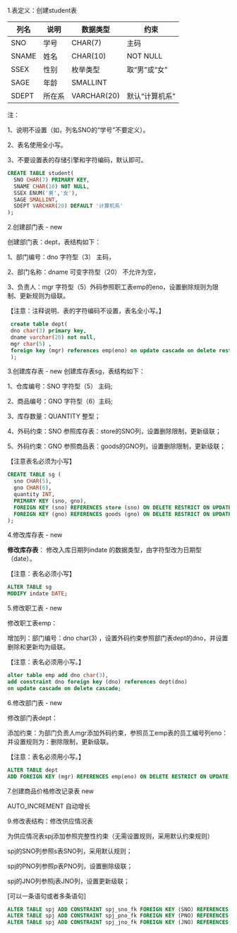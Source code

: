 
1.表定义：创建student表

|  列名 | 说明  | 数据类型  | 约束  |
|---|---|---|---|
| SNO  |学号   |CHAR(7)  |主码   |
|  SNAME | 姓名  |  CHAR(10) |  NOT NULL |
| SSEX  | 性别  | 枚举类型  |  取“男”或“女” |
|SAGE   |年龄   |  SMALLINT |  |
|  SDEPT | 所在系  |VARCHAR(20)   |  默认“计算机系”

注：

1、说明不设置（如，列名SNO的“学号”不要定义）。

2、表名使用全小写。

3、不要设置表的存储引擎和字符编码，默认即可。
```sql
CREATE TABLE student(
  SNO CHAR(7) PRIMARY KEY,
  SNAME CHAR(10) NOT NULL,
  SSEX ENUM('男','女'),
  SAGE SMALLINT,
  SDEPT VARCHAR(20) DEFAULT '计算机系'
);
```

2.创建部门表 - new

创建部门表：dept，表结构如下：

1、部门编号：dno  字符型（3） 主码，

2、部门名称：dname 可变字符型（20） 不允许为空，

3、负责人：mgr 字符型（5）外码参照职工表emp的eno，设置删除规则为限制、更新规则为级联。

【注意：注释说明、表的字符编码不设置，表名全小写。】
```sql
 create table dept(
 dno char(3) primary key,
 dname varchar(20) not null,
 mgr char(5) ,
 foreign key (mgr) references emp(eno) on update cascade on delete restrict
 );
 ```
 3.创建库存表 - new
创建库存表sg，表结构如下：

1、仓库编号：SNO    字符型（5） 主码;

2、商品编号：GNO    字符型（6）主码;

3、库存数量：QUANTITY  整型；

4、外码约束：SNO 参照库存表：store的SNO列，设置删除限制，更新级联；

5、外码约束：GNO 参照商品表：goods的GNO列，设置删除限制，更新级联；

【注意表名必须为小写】
```sql
CREATE TABLE sg (
  sno CHAR(5),
  gno CHAR(6),
  quantity INT,
  PRIMARY KEY (sno, gno),
  FOREIGN KEY (sno) REFERENCES store (sno) ON DELETE RESTRICT ON UPDATE CASCADE,
  FOREIGN KEY (gno) REFERENCES goods (gno) ON DELETE RESTRICT ON UPDATE CASCADE
);

```
4.修改库存表 - new  

**修改库存表**：
修改入库日期列indate 的数据类型，由字符型改为日期型（date）。

【注意：表名必须小写】

```sql
ALTER TABLE sg
MODIFY indate DATE;
```

5.修改职工表 - new  

修改职工表emp：

增加列：部门编号：dno char(3) ，设置外码约束参照部门表dept的dno，并设置删除和更新均为级联。

【注意：表名必须用小写。】
```sql
alter table emp add dno char(3),
add constraint dno foreign key (dno) references dept(dno) 
on update cascade on delete cascade;
```
6.修改部门表 - new  

修改部门表dept：

添加约束：为部门负责人mgr添加外码约束，参照员工emp表的员工编号列eno：并设置规则为：删除限制，更新级联。

【注意：表名必须用小写。】
```sql
ALTER TABLE dept
ADD FOREIGN KEY (mgr) REFERENCES emp(eno) ON DELETE RESTRICT ON UPDATE CASCADE;

```
7.创建商品价格修改记录表 new  

AUTO_INCREMENT  自动增长

9.修改表结构：修改供应情况表  

为供应情况表spj添加参照完整性约束（无需设置规则，采用默认约束规则）

spj的SNO列参照s表SNO列，采用默认规则；

spj的PNO列参照p表PNO列，设置删除级联；

spj的JNO列参照j表JNO列，设置更新级联；

[可以一条语句或者多条语句]
```sql
ALTER TABLE spj ADD CONSTRAINT spj_sno_fk FOREIGN KEY (SNO) REFERENCES s(SNO);
ALTER TABLE spj ADD CONSTRAINT spj_pno_fk FOREIGN KEY (PNO) REFERENCES p(PNO) ON DELETE CASCADE;
ALTER TABLE spj ADD CONSTRAINT spj_jno_fk FOREIGN KEY (JNO) REFERENCES j(JNO) ON UPDATE CASCADE;
```